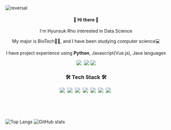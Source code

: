 ![reversal](https://capsule-render.vercel.app/api?type=wave&reversal=true&color=306998&height=115&section=footer&text=%20hyunsukRho();&fontColor=FFD43B&fontSize=70&animation=twinkling)

<div align="center">
    <h4>👋 Hi there 👋</h4>
    <p>I'm Hyunsuk Rho interested in Data Science</p>
    <p>My major is BioTech👨‍🎓, and I have been studying computer science💻</p>
    <p>I have project experience using <strong>Python</strong>, Javascript(Vue.js), Java languages</p>
</div>

<p align="center">
    <a href="https://velog.io/@titiman1013" target="_blank"><img src="https://img.shields.io/badge/Velog-20c997?style=flat-square&logo=Vimeo&logoColor=white"/></a></a>&nbsp
    <a href="mailto:titiman444@gmail.com"><img src="https://img.shields.io/badge/Gmail-d14836?style=flat-square&logo=Gmail&logoColor=white&link=titiman444@gmail.com"/></a>
    <a href="https://hits.seeyoufarm.com"><img src="https://hits.seeyoufarm.com/api/count/incr/badge.svg?url=https%3A%2F%2Fgithub.com%2Ftitiman1013&count_bg=%2379C83D&title_bg=%23555555&icon=&icon_color=%23E7E7E7&title=hits&edge_flat=false"/></a>
</p>

<h3 align="center">🛠 Tech Stack 🛠</h3>

<p align="center">
    <img src="https://img.shields.io/badge/Python-3766AB?style=flat-square&logo=Python&logoColor=white"/></a>&nbsp
    <img src="https://img.shields.io/badge/Django-092E20?style=flat-square&logo=Django&logoColor=white"/></a>&nbsp 
    <img src="https://img.shields.io/badge/Javascript-ffb13b?style=flat-square&logo=javascript&logoColor=white"/></a>&nbsp
    <img src="https://img.shields.io/badge/css-1572B6?style=flat-square&logo=css3&logoColor=white"/></a>&nbsp
    <img src="https://img.shields.io/badge/Java-007396?style=flat-square&logo=Java&logoColor=white"/></a>&nbsp
    <img src="https://img.shields.io/badge/SpringBoot-6DB33F?style=flat-square&logo=Spring&logoColor=white"/></a>&nbsp
    <img src="https://img.shields.io/badge/aws-333664?style=flat-square&logo=amazon-aws&logoColor=white"/></a>&nbsp
</p>

<br>
<br>
<br>

![Top Langs](https://github-readme-stats.vercel.app/api/top-langs/?username=titiman1013&theme=vue&layout=compact) ![GitHub stats](https://github-readme-stats.vercel.app/api?username=titiman1013&show_icons=true&theme=vue)

